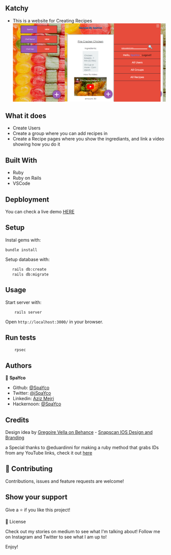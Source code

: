 ## Katchy
- This is a website for Creating Recipes
![screenshot](./screenshot.PNG)
## What it does
- Create Users
- Create a group where you can add recipes in
- Create a Recipe pages where you show the ingrediants, and link a video showing how you do it

## Built With
- Ruby
- Ruby on Rails
- VSCode

## Depbloyment

You can check a live demo [HERE](https://hidden-fjord-31358.herokuapp.com/)

## Setup

Instal gems with:

```
bundle install
```

Setup database with:

```
   rails db:create
   rails db:migrate
```

## Usage

Start server with:

```
    rails server
```

Open `http://localhost:3000/` in your browser.

## Run tests

```
    rpsec
```

## Authors

👤 **SpaYco**

- Github: [@SpaYco](https://github.com/SpaYco)
- Twitter: [@iSpaYco](https://twitter.com/iSpaYco)
- Linkedin: [Aziz Mejri](https://www.linkedin.com/in/spayco/)
- Hackernoon: [@SpaYco](https://hackernoon.com/@SpaYco)

## Credits


Design idea by [Gregoire Vella on Behance](https://www.behance.net/gregoirevella) - [Snapscan IOS Design and Branding](https://www.behance.net/gallery/19759151/Snapscan-iOs-design-and-branding?tracking_source=)

a Special thanks to @eduardinni for making a ruby method that grabs IDs from any YouTube links, check it out [here](https://gist.github.com/eduardinni/ff0011ba8c411fa06253c1d5850373cf)

## 🤝 Contributing
Contributions, issues and feature requests are welcome!

## Show your support
Give a ⭐️ if you like this project!

📝 License

Check out my stories on medium to see what I'm talking about! Follow me on Instagram and Twitter to see what I am up to!

Enjoy!
